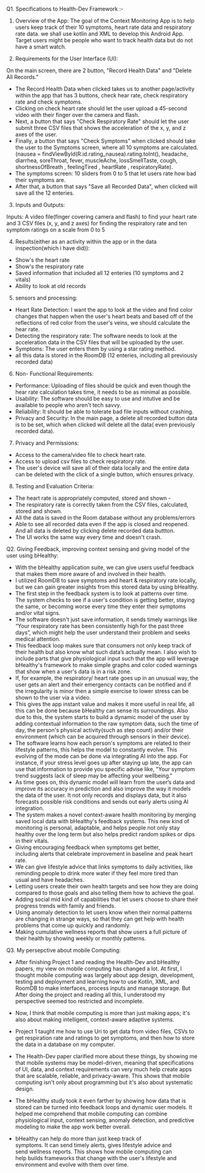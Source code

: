 Q1. Specifications to Health-Dev Framework :-

1. Overview of the App: 
    The goal of the Context Monitoring App is to help users keep track of their 10 symptoms, heart rate data and respiratory
rate data. we shall use kotlin and XML to develop this Android App. Target users might be people who want to track health data but do not have a smart watch.

2. Requirements for the User Interface (UI):

On the main screen, there are 2 button, "Record Health Data" and "Delete All Records."

- The Record Health Data when clicked takes us to another page/activity within the app that has 3 buttons, check hear rate, check respiratory rate and check symptoms. 
- Clicking on check heart rate should let the user upload a 45-second video with their finger over the camera and flash.
- Next, a button that says "Check Respiratory Rate" should let the user submit three CSV files that shows the acceleration of the x, y, and z axes of the user.
- Finally, a button that says "Check Symptoms" when clicked should take the user to the Symptoms screen, where all 10 symptoms are calculated.(nausea = findViewById<RatingBar>(R.id.rating_nausea).rating.toInt(), headache, diarrhea, soreThroat, fever, muscleAche, lossSmellTaste, cough, shortnessOfBreath , feelingTired , heartRate , respiratoryRate).
- The symptoms screen: 10 sliders from 0 to 5 that let users rate how bad their symptoms are.
- After that, a button that says "Save all Recorded Data", when clicked will save all the 12 enteries.

3. Inputs and Outputs:

Inputs: A video file(finger covering camera and flash) to find your heart rate and 3 CSV files (x, y, and z axes) for finding the respiratory rate and ten symptom ratings on a scale from 0 to 5

 4. Results(either as an activity within the app or in the data inspection(which i have did)):
- Show's the heart rate 
- Show's the respiratory rate 
- Saved information that included all 12 enteries (10 symptoms and 2 vitals)
- Ability to look at old records

 5. sensors and processing:
- Heart Rate Detection: I want the app to look at the video and find color changes that happen when the user's heart beats and based off of the reflections of red color from the user's veins, we should calculate the hear rate.
- Detecting the respiratory rate: The software needs to look at the acceleration data in the CSV files that will be uploaded by the user.
- Symptoms: The user enters them by using a star rating method.
- all this data is stored in the RoomDB (12 enteries, including all previously recorded data)

 6. Non- Functional Requirements:
- Performance: Uploading of files should be quick and even though the hear rate calculation takes time, it needs to be as minimal as possible.
- Usability: The software should be easy to use and intutive and be available to people who aren't tech savvy.
- Reliability: It should be able to tolerate bad file inputs without crashing.
- Privacy and Security: In the main page, a delete all recorded button data is to be set, which when clicked will delete all the data( even previously recorded data).

 7. Privacy and Permissions:
- Access to the camera/video file to check heart rate.
- Access to upload csv files to check respiratory rate. 
- The user's device will save all of their data locally and the entire data can be deleted with the click of a single button, which ensures privacy.

 8. Testing and Evaluation Criteria:
- The heart rate is appropriately computed, stored and shown -
- The respiratory rate is correctly taken from the CSV files, calculated, stored and shown.
- All the data is saved in the Room database without any problems/errors
- Able to see all recorded data even if the app is closed and reopened. And all data is deleted by clicking delete recorded data buttton.
- The UI works the same way every time and doesn't crash.

Q2. Giving Feedback, improving context sensing and giving model of the user using bHealthy:

- With the bHealthy application suite, we can give users useful feedback that makes them more aware of and involved in their health.
- I utilized RoomDB to save symptoms and heart & respiratory rate locally, but we can gain greater insights from this stored data by using bHealthy.
- The first step in the feedback system is to look at patterns over time.  The system checks to see if a user's condition is getting better, staying the same, or becoming worse every time they enter their symptoms and/or vital signs.  
- The software doesn't just save information, it sends timely warnings like “Your respiratory rate has been consistently high for the past three days”, which might help the user understand their problem and seeks medical attention. 
- This feedback loop makes sure that consumers not only keep track of their health but also know what such data’s actually mean. I also wish to include parts that give physiological input such that the app will leverage bHealthy's framework to make simple graphs and color coded warnings that show when a user's data is in a risk zone.  
- If, for example, the respiratory/ heart rate goes up in an unusual way, the user gets an alert and their emergency contacts can be notified and if the irregularity is minor then a simple exercise to lower stress can be shown to the user via a video.  
- This gives the app instant value and makes it more useful in real life, all this can be done because bHealthy can sense its surroundings.  Also due to this, the system starts to build a dynamic model of the user by adding contextual information to the raw symptom data, such the time of day, the person's physical activity(such as step count) and/or their environment (which can be acquired through sensors in their device).
- The software learns how each person's symptoms are related to their lifestyle patterns, this helps the model to constantly evolve. This evolving of the mode can be done via integrating AI into the app.  For instance, if your stress level goes up after staying up late, the app can use that information to provide you specific advise like, "Your symptom trend suggests lack of sleep may be affecting your wellbeing." 
- As time goes on, this dynamic model will learn from the user’s data and improve its accuracy in prediction and also improve the way it models the data of the user.  It not only records and displays data, but it also forecasts possible risk conditions and sends out early alerts using AI integration.  
- The system makes a novel context-aware health monitoring by merging saved local data with bHealthy's feedback systems. This new kind of monitoring is personal, adaptable, and helps people not only stay healthy over the long term but also helps predict random spikes or dips in their vitals.
- Giving encouraging feedback when symptoms get better, including alerts that celebrate improvement in baseline and peak heart rate.
- We can give lifestyle advice that links symptoms to daily activities, like reminding people to drink more water if they feel more tired than usual and have headaches.
- Letting users create their own health targets and see how they are doing compared to those goals and also telling them how to achieve the goal.
- Adding social mid kind of capabilities that let users choose to share their progress trends with family and friends.
- Using anomaly detection to let users know when their normal patterns are changing in strange ways, so that they can get help with health problems that come up quickly and randomly.
- Making cumulative wellness reports that show users a full picture of their health by showing weekly or monthly patterns.

Q3. My persepctive about mobile Computing:

- After finishing Project 1 and reading the Health-Dev and bHealthy papers, my view on mobile computing has changed a lot.  At first, I thought mobile computing was largely about app design, development, testing and deployment and learning how to use Kotlin, XML, and RoomDB to make interfaces, process inputs and manage storage. But  After doing the project and reading all this, I understood my perspective seemed too restricted and incomplete.

- Now, I think that mobile computing is more than just making apps; it's also about making intelligent, context-aware adaptive systems.  
 
- Project 1 taught me how to use Uri to get data from video files, CSVs to get respiration rate and ratings to get symptoms, and then how to store the data in a database on my computer.  
- The Health-Dev paper clarified more about these things, by showing me that mobile systems may be model-driven, meaning that specifications of UI, data, and context requirements can very much help create apps that are scalable, reliable, and privacy-aware.  This shows that mobile computing isn't only about programming but it's also about systematic design.

- The bHealthy study took it even farther by showing how data that is stored can be turned into feedback loops and dynamic user models.  It helped me comprehend that mobile computing can combine physiological input, context sensing, anomaly detection, and predictive modeling to make the app work better overall.  

- bHealthy can help do more than just keep track of symptoms. It can send timely alerts, gives lifestyle advice and send wellness reports.  This shows how mobile computing can help builds frameworks that change with the user's lifestyle and environment and evolve with them over time.

